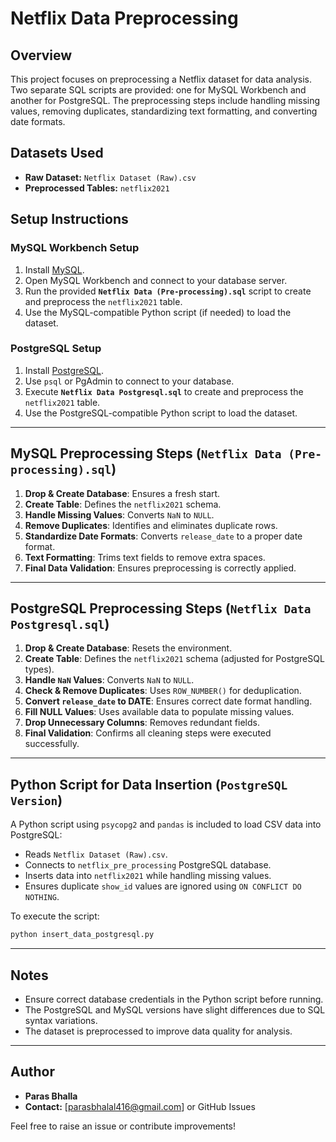 # Netflix Data Preprocessing

## Overview
This project focuses on preprocessing a Netflix dataset for data analysis. Two separate SQL scripts are provided: one for MySQL Workbench and another for PostgreSQL. The preprocessing steps include handling missing values, removing duplicates, standardizing text formatting, and converting date formats.

## Datasets Used
- **Raw Dataset:** `Netflix Dataset (Raw).csv`
- **Preprocessed Tables:** `netflix2021`

## Setup Instructions

### MySQL Workbench Setup
1. Install [MySQL](https://dev.mysql.com/downloads/).
2. Open MySQL Workbench and connect to your database server.
3. Run the provided **`Netflix Data (Pre-processing).sql`** script to create and preprocess the `netflix2021` table.
4. Use the MySQL-compatible Python script (if needed) to load the dataset.

### PostgreSQL Setup
1. Install [PostgreSQL](https://www.postgresql.org/download/).
2. Use `psql` or PgAdmin to connect to your database.
3. Execute **`Netflix Data Postgresql.sql`** to create and preprocess the `netflix2021` table.
4. Use the PostgreSQL-compatible Python script to load the dataset.

---

## MySQL Preprocessing Steps (`Netflix Data (Pre-processing).sql`)
1. **Drop & Create Database**: Ensures a fresh start.
2. **Create Table**: Defines the `netflix2021` schema.
3. **Handle Missing Values**: Converts `NaN` to `NULL`.
4. **Remove Duplicates**: Identifies and eliminates duplicate rows.
5. **Standardize Date Formats**: Converts `release_date` to a proper date format.
6. **Text Formatting**: Trims text fields to remove extra spaces.
7. **Final Data Validation**: Ensures preprocessing is correctly applied.

---

## PostgreSQL Preprocessing Steps (`Netflix Data Postgresql.sql`)
1. **Drop & Create Database**: Resets the environment.
2. **Create Table**: Defines the `netflix2021` schema (adjusted for PostgreSQL types).
3. **Handle `NaN` Values**: Converts `NaN` to `NULL`.
4. **Check & Remove Duplicates**: Uses `ROW_NUMBER()` for deduplication.
5. **Convert `release_date` to DATE**: Ensures correct date format handling.
6. **Fill NULL Values**: Uses available data to populate missing values.
7. **Drop Unnecessary Columns**: Removes redundant fields.
8. **Final Validation**: Confirms all cleaning steps were executed successfully.

---

## Python Script for Data Insertion (`PostgreSQL Version`)
A Python script using `psycopg2` and `pandas` is included to load CSV data into PostgreSQL:
- Reads `Netflix Dataset (Raw).csv`.
- Connects to `netflix_pre_processing` PostgreSQL database.
- Inserts data into `netflix2021` while handling missing values.
- Ensures duplicate `show_id` values are ignored using `ON CONFLICT DO NOTHING`.

To execute the script:
```bash
python insert_data_postgresql.py
```

---

## Notes
- Ensure correct database credentials in the Python script before running.
- The PostgreSQL and MySQL versions have slight differences due to SQL syntax variations.
- The dataset is preprocessed to improve data quality for analysis.

---

## Author
- **Paras Bhalla**
- **Contact:** [parasbhalal416@gmail.com] or GitHub Issues

Feel free to raise an issue or contribute improvements!

